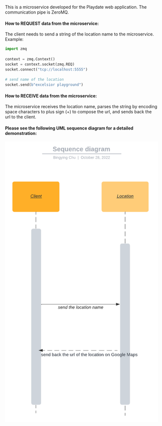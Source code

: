This is a microservice developed for the Playdate web application. The communication pipe is ZeroMQ.

#### How to REQUEST data from the microservice:
The client needs to send a string of the location name to the microservice. Example:

```python
import zmq

context = zmq.Context()
socket = context.socket(zmq.REQ)
socket.connect("tcp://localhost:5555")

# send name of the location
socket.send(b"excelsior playground")
```

#### How to RECEIVE data from the microservice:
The microservice receives the location name, parses the string by encoding space characters to plus sign (+) to compose the url, and sends back the url to the client.

#### Please see the following UML sequence diagram for a detailed demonstration:
![alt text](https://github.com/bingyingchu/location-url-microservice/blob/main/SequenceDiagram.png "UML sequence diagram")